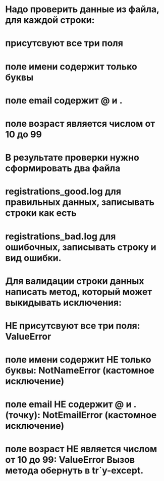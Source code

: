 
# Надо проверить данные из файла, для каждой строки:
# присутсвуют все три поля
# поле имени содержит только буквы
# поле email содержит @ и .
# поле возраст является числом от 10 до 99
# В результате проверки нужно сформировать два файла
# registrations_good.log для правильных данных, записывать строки как есть
# registrations_bad.log для ошибочных, записывать строку и вид ошибки.
# Для валидации строки данных написать метод, который может выкидывать исключения:
# НЕ присутсвуют все три поля: ValueError
# поле имени содержит НЕ только буквы: NotNameError (кастомное исключение)
# поле email НЕ содержит @ и .(точку): NotEmailError (кастомное исключение)
# поле возраст НЕ является числом от 10 до 99: ValueError Вызов метода обернуть в tr`y-except.
